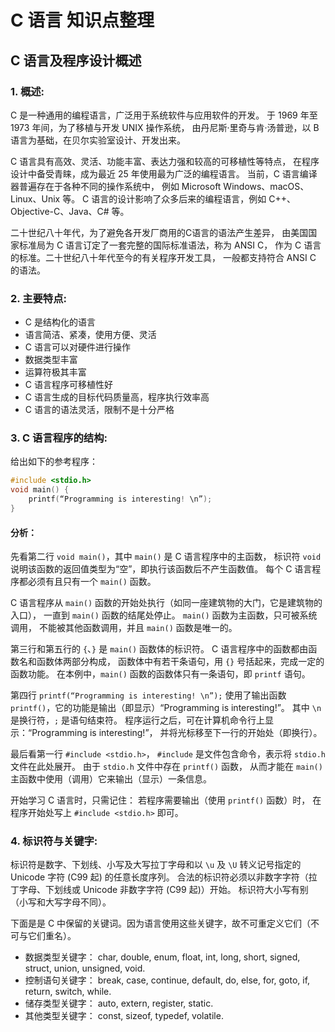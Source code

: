 # C 语言 知识点整理

## C 语言及程序设计概述

### 1. 概述:

C 是一种通用的编程语言，广泛用于系统软件与应用软件的开发。
于 1969 年至 1973 年间，为了移植与开发 UNIX 操作系统，
由丹尼斯·里奇与肯·汤普逊，以 B 语言为基础，在贝尔实验室设计、开发出来。

C 语言具有高效、灵活、功能丰富、表达力强和较高的可移植性等特点，
在程序设计中备受青睐，成为最近 25 年使用最为广泛的编程语言。
当前，C 语言编译器普遍存在于各种不同的操作系统中，
例如 Microsoft Windows、macOS、Linux、Unix 等。
C 语言的设计影响了众多后来的编程语言，例如 C++、Objective-C、Java、C# 等。

二十世纪八十年代，为了避免各开发厂商用的C语言的语法产生差异，
由美国国家标准局为 C 语言订定了一套完整的国际标准语法，称为 ANSI C，
作为 C 语言的标准。二十世纪八十年代至今的有关程序开发工具，
一般都支持符合 ANSI C 的语法。

### 2. 主要特点:

* C 是结构化的语言
* 语言简洁、紧凑，使用方便、灵活
* C 语言可以对硬件进行操作
* 数据类型丰富
* 运算符极其丰富
* C 语言程序可移植性好
* C 语言生成的目标代码质量高，程序执行效率高
* C 语言的语法灵活，限制不是十分严格

### 3. C 语言程序的结构:

给出如下的参考程序：

```c
#include <stdio.h>
void main() {
    printf(“Programming is interesting! \n”);
}
```

#### 分析：

先看第二行 `void main()`，其中 `main()` 是 C 语言程序中的主函数，
标识符 `void` 说明该函数的返回值类型为“空”，即执行该函数后不产生函数值。
每个 C 语言程序都必须有且只有一个 `main()` 函数。

C 语言程序从 `main()` 函数的开始处执行（如同一座建筑物的大门，它是建筑物的入口），
一直到 `main()` 函数的结尾处停止。
`main()` 函数为主函数，只可被系统调用，
不能被其他函数调用，并且 `main()` 函数是唯一的。

第三行和第五行的 `{`、`}` 是 `main()` 函数体的标识符。
C 语言程序中的函数都由函数名和函数体两部分构成，
函数体中有若干条语句，用 `{}` 号括起来，完成一定的函数功能。
在本例中，`main()` 函数的函数体只有一条语句，即 `printf` 语句。

第四行 `printf(“Programming is interesting! \n”);`
使用了输出函数 `printf()`，它的功能是输出（即显示）“Programming is interesting!”。
其中 `\n` 是换行符，`;` 是语句结束符。
程序运行之后，可在计算机命令行上显示：“Programming is interesting!”，
并将光标移至下一行的开始处（即换行）。

最后看第一行 `#include <stdio.h>`，
`#include` 是文件包含命令，表示将 `stdio.h` 文件在此处展开。
由于 `stdio.h` 文件中存在 `printf()` 函数，
从而才能在 `main()` 主函数中使用（调用）它来输出（显示）一条信息。

开始学习 C 语言时，只需记住：
若程序需要输出（使用 `printf()` 函数）时，
在程序开始处写上 `#include <stdio.h>` 即可。

### 4. 标识符与关键字:

标识符是数字、下划线、小写及大写拉丁字母和以 `\u` 及 `\U`
转义记号指定的 Unicode 字符 (C99 起) 的任意长度序列。
合法的标识符必须以非数字字符（拉丁字母、下划线或 Unicode 非数字字符 (C99 起)）开始。
标识符大小写有别（小写和大写字母不同）。

下面是是 C 中保留的关键词。因为语言使用这些关键字，故不可重定义它们（不可与它们重名）。

* 数据类型关键字：
char, double, enum, float, int, long, short, signed, struct, union, unsigned, void.
* 控制语句关键字：
break, case, continue, default, do, else, for, goto, if, return, switch, while.
* 储存类型关键字：
auto, extern, register, static.
* 其他类型关键字：
const, sizeof, typedef, volatile.
